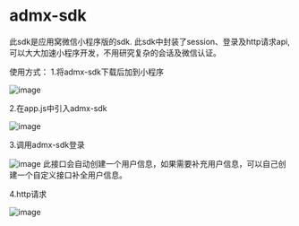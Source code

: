 # admx-sdk
此sdk是应用窝微信小程序版的sdk. 此sdk中封装了session、登录及http请求api, 可以大大加速小程序开发，不用研究复杂的会话及微信认证。

使用方式：
1.将admx-sdk下载后加到小程序

![image](http://f.cloudadmx.com/group1/M00/00/02/wKgAA1ljgmeATzJpAAAo5R6dIAc604.png)

2.在app.js中引入admx-sdk

![image](http://f.cloudadmx.com/group1/M00/00/02/wKgABFljgyKAO_oQAAA-fcaEuSU523.png)

3.调用admx-sdk登录

![image](http://f.cloudadmx.com/group2/M00/00/0D/wKgABVmng9SATlUDAAAkZMOum3o915.png)
此接口会自动创建一个用户信息，如果需要补充用户信息，可以自己创建一个自定义接口补全用户信息。

4.http请求

![image](http://f.cloudadmx.com/group1/M00/00/02/wKgABFljhNSAAtmSAAAd14wMM1Y110.png)

